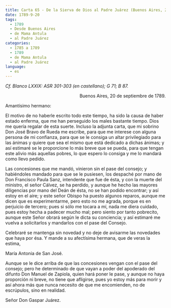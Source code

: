 ```yaml
---
title: Carta 65 - De la Sierva de Dios al Padre Juárez (Buenos Aires, 20 de septiembre de 1789).
date: 1789-9-20
tags:
  - 1789
  - Desde Buenos Aires
  - de Mama Antula
  - al Padre Juárez
categories:
  - 1785 a 1789
  - 1789
  - de Mama Antula
  - al Padre Juárez
language:
  - es
---
```


_Cf. Blanco LXXIX: ASR 301-303 (en castellano); G 71; B 87._

<div align="right">
Buenos Aires, 20 de septiembre de 1789.
</div>

Amantísimo hermano:

El motivo de no haberle escrito todo este tiempo, ha sido la causa de haber estado enferma, que me han perseguido los males bastante tiempo. Dios me quería regalar de esta suerte. Incluso la adjunta carta, que mi sobrino Don José Bravo de Rueda me escribe, para que me interese con alguna persona de mi confianza, para que se le consiga un altar privilegiado para las ánimas y quiere que sea el mismo que está dedicado a dichas ánimas; y así estimaré se le proporcione lo más breve que se pueda, para que tengan este alivio más aquellas pobres, lo que espero lo consiga y me lo mandará como llevo pedido.

Las concesiones que me mandó, vinieron sin el pase del consejo; y habiéndoles mandado para que se le pusiesen, los despaché por mano de Don Francisco Paula Sanz, intendente que fue de ésta, y con la muerte del ministro, el señor Cálvez, se ha perdido, y aunque he hecho las mayores diligencias por mano del Deán de ésta, no se han podido encontrar; y así estoy en el aire; y este señor Obispo ha puesto algunos reparos, aunque me dicen que es experimentarme, pero esto no me agrada, porque es en perjuicio de tercero; pues si sólo me tocara a mí, nada me diera cuidado, pues estoy hecha a padecer mucho mal; pero siento por tanto pobrecito, aunque este Señor obrará según le dicta su conciencia; y así estimaré me vuelva a solicitarlos y mandarlos con el pase del Consejo.

Celebraré se mantenga sin novedad y no deje de avisarme las novedades que haya por ésa. Y mande a su afectísima hermana, que de veras la estima,

María Antonia de San José.

Aunque se le dice arriba de que las concesiones vengan con el pase del consejo; pero he determinado de que vayan a poder del apoderado del difunto Don Manuel de Zapiola, quien hará poner le pase, y aunque no haya proporción ni breve, no tiene que afligirse, pues yo estoy más para morir y así ahora más que nunca necesito de que me encomienden, no de escrúpulos, sino en realidad.

Señor Don Gaspar Juárez.
